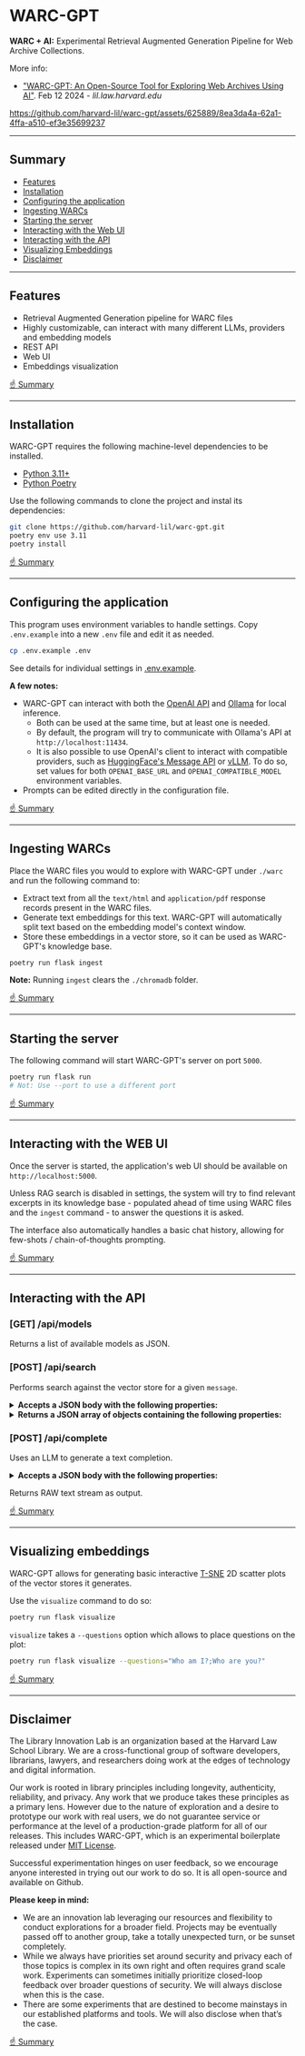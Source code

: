 # WARC-GPT

**WARC + AI:** Experimental Retrieval Augmented Generation Pipeline for Web Archive Collections. 

More info:
- <a href="https://lil.law.harvard.edu/blog/2024/02/12/warc-gpt-an-open-source-tool-for-exploring-web-archives-with-ai/">"WARC-GPT: An Open-Source Tool for Exploring Web Archives Using AI"</a>. Feb 12 2024 - _lil.law.harvard.edu_

https://github.com/harvard-lil/warc-gpt/assets/625889/8ea3da4a-62a1-4ffa-a510-ef3e35699237


---

## Summary 
- [Features](#features)
- [Installation](#installation)
- [Configuring the application](#configuring-the-application)
- [Ingesting WARCs](#ingesting-warcs)
- [Starting the server](#starting-the-server)
- [Interacting with the Web UI](#interacting-with-the-web-ui)
- [Interacting with the API](#interacting-with-the-api)
- [Visualizing Embeddings](#visualizing-embeddings)
- [Disclaimer](#disclaimer)

---

## Features
- Retrieval Augmented Generation pipeline for WARC files
- Highly customizable, can interact with many different LLMs, providers and embedding models
- REST API
- Web UI
- Embeddings visualization

[☝️ Summary](#summary)

---

## Installation
WARC-GPT requires the following machine-level dependencies to be installed. 

- [Python 3.11+](https://python.org)
- [Python Poetry](https://python-poetry.org/)

Use the following commands to clone the project and instal its dependencies:

```bash
git clone https://github.com/harvard-lil/warc-gpt.git
poetry env use 3.11
poetry install
```

[☝️ Summary](#summary)

---

## Configuring the application

This program uses environment variables to handle settings. 
Copy `.env.example` into a new `.env` file and edit it as needed.

```bash
cp .env.example .env
```

See details for individual settings in [.env.example](.env.example).

**A few notes:**
- WARC-GPT can interact with both the [OpenAI API](https://platform.openai.com/docs/introduction) and [Ollama](https://ollama.ai) for local inference. 
  - Both can be used at the same time, but at least one is needed. 
  - By default, the program will try to communicate with Ollama's API at `http://localhost:11434`.
  - It is also possible to use OpenAI's client to interact with compatible providers, such as [HuggingFace's Message API](https://huggingface.co/blog/tgi-messages-api) or [vLLM](https://docs.vllm.ai/en/latest/getting_started/quickstart.html#using-openai-completions-api-with-vllm). To do so, set values for both `OPENAI_BASE_URL` and `OPENAI_COMPATIBLE_MODEL` environment variables. 
- Prompts can be edited directly in the configuration file.

[☝️ Summary](#summary)

---

## Ingesting WARCs 

Place the WARC files you would to explore with WARC-GPT under `./warc` and run the following command to:
- Extract text from all the `text/html` and `application/pdf` response records present in the WARC files.
- Generate text embeddings for this text. WARC-GPT will automatically split text based on the embedding model's context window.
- Store these embeddings in a vector store, so it can be used as WARC-GPT's knowledge base.

```bash
poetry run flask ingest
```

**Note:** Running `ingest` clears the `./chromadb` folder.

[☝️ Summary](#summary)

---

## Starting the server

The following command will start WARC-GPT's server on port `5000`.

```bash
poetry run flask run
# Not: Use --port to use a different port
```

[☝️ Summary](#summary)

---

## Interacting with the WEB UI

Once the server is started, the application's web UI should be available on `http://localhost:5000`.

Unless RAG search is disabled in settings, the system will try to find relevant excerpts in its knowledge base - populated ahead of time using WARC files and the `ingest` command - to answer the questions it is asked.

The interface also automatically handles a basic chat history, allowing for few-shots / chain-of-thoughts prompting. 

[☝️ Summary](#summary)

---

## Interacting with the API

### [GET] /api/models
Returns a list of available models as JSON.

### [POST] /api/search
Performs search against the vector store for a given `message`.

<details>
<summary><strong>Accepts a JSON body with the following properties:</strong></summary>

- `message`: User prompt (required)

</details>

<details>
<summary><strong>Returns a JSON array of objects containing the following properties:</strong></summary>

- `[].warc_filename`: Filename of the WARC from which that excerpt is from.
- `[].warc_record_content_type`: Can start with either `text/html` or `application/pdf`.
- `[].warc_record_id`: Individual identifier of the WARC record within the WARC file. 
- `[].warc_record_date`: Date at which the WARC record was created. 
- `[].warc_record_target_uri`: Filename of the WARC from which that excerpt is from.
- `[].warc_record_text`: Text excerpt.

</details>

### [POST] /api/complete
Uses an LLM to generate a text completion.

<details>
<summary><strong>Accepts a JSON body with the following properties:</strong></summary>

- `model`: One of the models `/api/models` lists (required)
- `message`: User prompt (required)
- `temperature`: Defaults to 0.0
- `max_tokens`: If provided, caps number of tokens that will be generated in response.
- `search_results`: Array, output of `/api/search`.
- `history`: A list of chat completion objects representing the chat history. Each object must contain `user` and `content`.

</details>


Returns RAW text stream as output.

[☝️ Summary](#summary)

---

## Visualizing embeddings

WARC-GPT allows for generating basic interactive [T-SNE](https://en.wikipedia.org/wiki/T-distributed_stochastic_neighbor_embedding) 2D scatter plots of the vector stores it generates. 

Use the `visualize` command to do so:

```bash
poetry run flask visualize
```

`visualize` takes a `--questions` option which allows to place questions on the plot:

```bash
poetry run flask visualize --questions="Who am I?;Who are you?"
```

[☝️ Summary](#summary)

---

## Disclaimer

The Library Innovation Lab is an organization based at the Harvard Law School Library. We are a cross-functional group of software developers, librarians, lawyers, and researchers doing work at the edges of technology and digital information.

Our work is rooted in library principles including longevity, authenticity, reliability, and privacy. Any work that we produce takes these principles as a primary lens. However due to the nature of exploration and a desire to prototype our work with real users, we do not guarantee service or performance at the level of a production-grade platform for all of our releases. This includes WARC-GPT, which is an experimental boilerplate released under [MIT License](LICENSE).

Successful experimentation hinges on user feedback, so we encourage anyone interested in trying out our work to do so. It is all open-source and available on Github.

**Please keep in mind:**
- We are an innovation lab leveraging our resources and flexibility to conduct explorations for a broader field. Projects may be eventually passed off to another group, take a totally unexpected turn, or be sunset completely.
- While we always have priorities set around security and privacy each of those topics is complex in its own right and often requires grand scale work. Experiments can sometimes initially prioritize closed-loop feedback over broader questions of security. We will always disclose when this is the case.
- There are some experiments that are destined to become mainstays in our established platforms and tools. We will also disclose when that’s the case.

[☝️ Summary](#summary)
